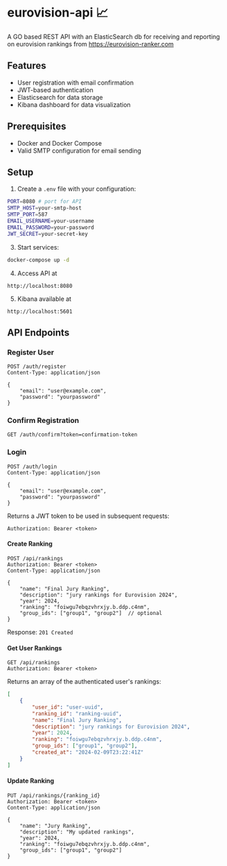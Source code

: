 # eurovision-api :chart_with_upwards_trend:
A GO based REST API with an ElasticSearch db for receiving and reporting on eurovision rankings from https://eurovision-ranker.com

## Features

- User registration with email confirmation
- JWT-based authentication
- Elasticsearch for data storage
- Kibana dashboard for data visualization

## Prerequisites

- Docker and Docker Compose
- Valid SMTP configuration for email sending

## Setup

1. Create a `.env` file with your configuration:
```bash
PORT=8080 # port for API
SMTP_HOST=your-smtp-host
SMTP_PORT=587
EMAIL_USERNAME=your-username
EMAIL_PASSWORD=your-password
JWT_SECRET=your-secret-key
```

3. Start services:
```bash
docker-compose up -d
```

4. Access API at 
```
http://localhost:8080
```

5. Kibana available at 
```
http://localhost:5601
```

## API Endpoints

### Register User
```
POST /auth/register
Content-Type: application/json

{
    "email": "user@example.com",
    "password": "yourpassword"
}
```

### Confirm Registration
```
GET /auth/confirm?token=confirmation-token
```

### Login
```
POST /auth/login
Content-Type: application/json

{
    "email": "user@example.com",
    "password": "yourpassword"
}
```

Returns a JWT token to be used in subsequent requests:
```
Authorization: Bearer <token>
```

#### Create Ranking
```
POST /api/rankings
Authorization: Bearer <token>
Content-Type: application/json

{
    "name": "Final Jury Ranking",
    "description": "jury rankings for Eurovision 2024",
    "year": 2024,
    "ranking": "foiwgu7ebqzvhrxjy.b.ddp.c4nm",
    "group_ids": ["group1", "group2"]  // optional
}
```

Response: `201 Created`

#### Get User Rankings
```
GET /api/rankings
Authorization: Bearer <token>
```

Returns an array of the authenticated user's rankings:
```json
[
    {
        "user_id": "user-uuid",
        "ranking_id": "ranking-uuid",
        "name": "Final Jury Ranking",
        "description": "jury rankings for Eurovision 2024",
        "year": 2024,
        "ranking": "foiwgu7ebqzvhrxjy.b.ddp.c4nm",
        "group_ids": ["group1", "group2"],
        "created_at": "2024-02-09T23:22:41Z"
    }
]
```

#### Update Ranking
```
PUT /api/rankings/{ranking_id}
Authorization: Bearer <token>
Content-Type: application/json

{
    "name": "Jury Ranking",
    "description": "My updated rankings",
    "year": 2024,
    "ranking": "foiwgu7ebqzvhrxjy.b.ddp.c4nm",
    "group_ids": ["group1", "group2"]
}
```

